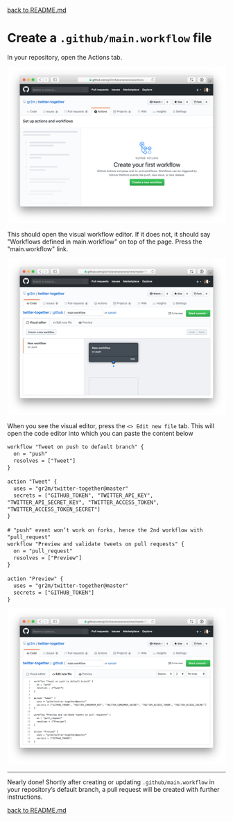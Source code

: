 [back to README.md](../#setup)

# Create a `.github/main.workflow` file

In your repository, open the Actions tab.

![](workflow-01-actions-tab.png)

This should open the visual workflow editor. If it does not, it should say "Workflows defined in main.workflow" on top of the page. Press the "main.workflow" link.

![](workflow-02-visual-editor.png)

When you see the visual editor, press the `<> Edit new file` tab. This will open the code editor into which you can paste the content below

```workflow
workflow "Tweet on push to default branch" {
  on = "push"
  resolves = ["Tweet"]
}
 
action "Tweet" {
  uses = "gr2m/twitter-together@master"
  secrets = ["GITHUB_TOKEN", "TWITTER_API_KEY", "TWITTER_API_SECRET_KEY", "TWITTER_ACCESS_TOKEN",  "TWITTER_ACCESS_TOKEN_SECRET"]
}
 
# "push" event won’t work on forks, hence the 2nd workflow with "pull_request"
workflow "Preview and validate tweets on pull requests" {
  on = "pull_request"
  resolves = ["Preview"]
}
 
action "Preview" {
  uses = "gr2m/twitter-together@master"
  secrets = ["GITHUB_TOKEN"]
}
```

![](workflow-03-code-editor.png)

---

Nearly done! Shortly after creating or updating `.github/main.workflow` in your repository’s default branch, a pull request will be created with further instructions.

[back to README.md](../#setup)
